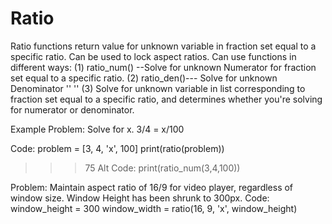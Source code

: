 # Ratio
Ratio functions return value for unknown variable in fraction set equal to a specific ratio.
Can be used to lock aspect ratios. 
Can use functions in different ways: 
(1) ratio_num() --Solve for unknown Numerator for fraction set equal to a specific ratio.
(2) ratio_den()--- Solve for unknown Denominator '' '' 
(3) Solve for unknown variable in list corresponding to fraction set equal to a specific ratio, and determines whether you're solving for numerator or denominator.  

Example Problem: 
Solve for x. 
3/4 = x/100 

Code: 
problem = [3, 4, 'x', 100] 
print(ratio(problem)) 
>>>75 
Alt Code: 
print(ratio_num(3,4,100))

Problem: 
Maintain aspect ratio of 16/9 for video player, regardless of window size. Window Height has been shrunk to 300px. 
Code: 
window_height = 300 
window_width = ratio(16, 9, 'x', window_height)
